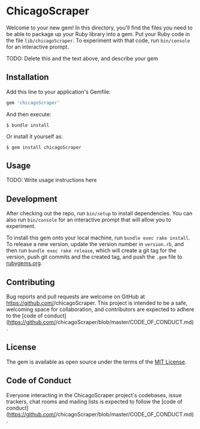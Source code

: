 # ChicagoScraper

Welcome to your new gem! In this directory, you'll find the files you need to be able to package up your Ruby library into a gem. Put your Ruby code in the file `lib/chicagoScraper`. To experiment with that code, run `bin/console` for an interactive prompt.

TODO: Delete this and the text above, and describe your gem

## Installation

Add this line to your application's Gemfile:

```ruby
gem 'chicagoScraper'
```

And then execute:

    $ bundle install

Or install it yourself as:

    $ gem install chicagoScraper

## Usage

TODO: Write usage instructions here

## Development

After checking out the repo, run `bin/setup` to install dependencies. You can also run `bin/console` for an interactive prompt that will allow you to experiment.

To install this gem onto your local machine, run `bundle exec rake install`. To release a new version, update the version number in `version.rb`, and then run `bundle exec rake release`, which will create a git tag for the version, push git commits and the created tag, and push the `.gem` file to [rubygems.org](https://rubygems.org).

## Contributing

Bug reports and pull requests are welcome on GitHub at https://github.com/<github username>/chicagoScraper. This project is intended to be a safe, welcoming space for collaboration, and contributors are expected to adhere to the [code of conduct](https://github.com/<github username>/chicagoScraper/blob/master/CODE_OF_CONDUCT.md).

## License

The gem is available as open source under the terms of the [MIT License](https://opensource.org/licenses/MIT).

## Code of Conduct

Everyone interacting in the ChicagoScraper project's codebases, issue trackers, chat rooms and mailing lists is expected to follow the [code of conduct](https://github.com/<github username>/chicagoScraper/blob/master/CODE_OF_CONDUCT.md).
